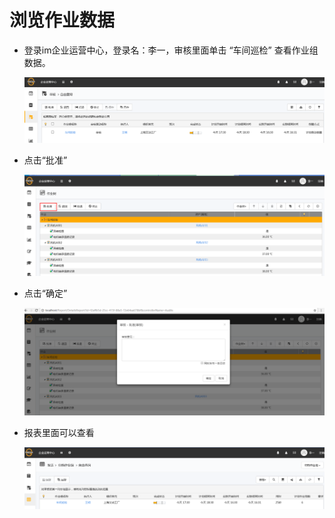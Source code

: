 # 浏览作业数据
* 登录im企业运营中心，登录名：李一，审核里面单击 “车间巡检” 查看作业组数据。

  ![](./images/登录网页.png)

* 点击“批准”

  ![](./images/打开作业树.png)

* 点击“确定”

  ![](./images/批准.png)

* 报表里面可以查看

  ![](./images/查看报表.png)